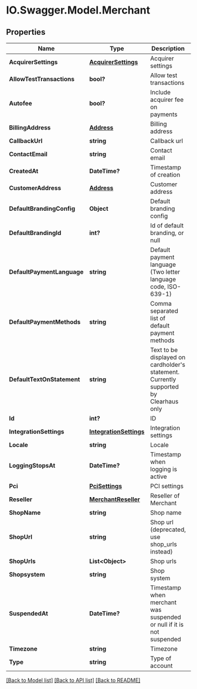 # IO.Swagger.Model.Merchant
## Properties

Name | Type | Description | Notes
------------ | ------------- | ------------- | -------------
**AcquirerSettings** | [**AcquirerSettings**](AcquirerSettings.md) | Acquirer settings | [optional] 
**AllowTestTransactions** | **bool?** | Allow test transactions | [optional] 
**Autofee** | **bool?** | Include acquirer fee on payments | [optional] 
**BillingAddress** | [**Address**](Address.md) | Billing address | [optional] 
**CallbackUrl** | **string** | Callback url | [optional] 
**ContactEmail** | **string** | Contact email | [optional] 
**CreatedAt** | **DateTime?** | Timestamp of creation | [optional] 
**CustomerAddress** | [**Address**](Address.md) | Customer address | [optional] 
**DefaultBrandingConfig** | **Object** | Default branding config | [optional] 
**DefaultBrandingId** | **int?** | Id of default branding, or null | [optional] 
**DefaultPaymentLanguage** | **string** | Default payment language (Two letter language code, ISO-639-1) | [optional] 
**DefaultPaymentMethods** | **string** | Comma separated list of default payment methods | [optional] 
**DefaultTextOnStatement** | **string** | Text to be displayed on cardholder&#39;s statement. Currently supported by Clearhaus only | [optional] 
**Id** | **int?** | ID | [optional] 
**IntegrationSettings** | [**IntegrationSettings**](IntegrationSettings.md) | Integration settings | [optional] 
**Locale** | **string** | Locale | [optional] 
**LoggingStopsAt** | **DateTime?** | Timestamp when logging is active  | [optional] 
**Pci** | [**PciSettings**](PciSettings.md) | PCI settings | [optional] 
**Reseller** | [**MerchantReseller**](MerchantReseller.md) | Reseller of Merchant | [optional] 
**ShopName** | **string** | Shop name | [optional] 
**ShopUrl** | **string** | Shop url (deprecated, use shop_urls instead) | [optional] 
**ShopUrls** | **List&lt;Object&gt;** | Shop urls | [optional] 
**Shopsystem** | **string** | Shop system | [optional] 
**SuspendedAt** | **DateTime?** | Timestamp when merchant was suspended or null if it is not suspended | [optional] 
**Timezone** | **string** | Timezone | [optional] 
**Type** | **string** | Type of account | [optional] 

[[Back to Model list]](../README.md#documentation-for-models) [[Back to API list]](../README.md#documentation-for-api-endpoints) [[Back to README]](../README.md)

